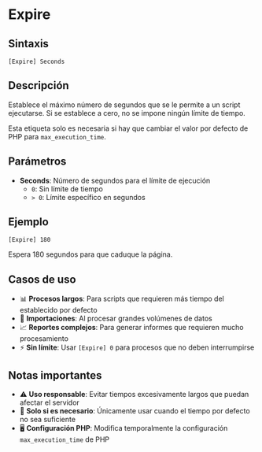 # Expire

## Sintaxis
```
[Expire] Seconds
```

## Descripción
Establece el máximo número de segundos que se le permite a un script ejecutarse. Si se establece a cero, no se impone ningún límite de tiempo.

Esta etiqueta solo es necesaria si hay que cambiar el valor por defecto de PHP para `max_execution_time`.

## Parámetros
- **Seconds**: Número de segundos para el límite de ejecución
  - `0`: Sin límite de tiempo
  - `> 0`: Límite específico en segundos

## Ejemplo
```
[Expire] 180
```
Espera 180 segundos para que caduque la página.

## Casos de uso
- 📊 **Procesos largos**: Para scripts que requieren más tiempo del establecido por defecto
- 🔄 **Importaciones**: Al procesar grandes volúmenes de datos
- 📈 **Reportes complejos**: Para generar informes que requieren mucho procesamiento
- ⚡ **Sin límite**: Usar `[Expire] 0` para procesos que no deben interrumpirse

## Notas importantes
- ⚠️ **Uso responsable**: Evitar tiempos excesivamente largos que puedan afectar el servidor
- 🔧 **Solo si es necesario**: Únicamente usar cuando el tiempo por defecto no sea suficiente
- 🖥️ **Configuración PHP**: Modifica temporalmente la configuración `max_execution_time` de PHP